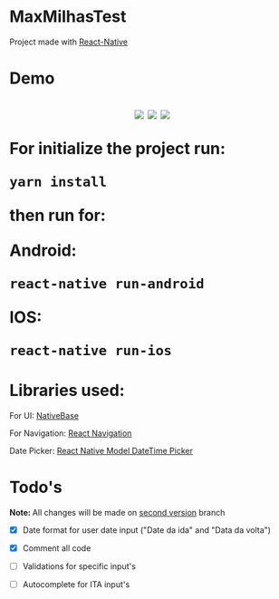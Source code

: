# MaxMilhasTest

Project made with <a href="https://facebook.github.io/react-native/">React-Native</a>

<h1>Demo</1>
<p align="center">
<img src="https://uploaddeimagens.com.br/images/001/234/797/full/Simulator_Screen_Shot_-_iPhone_6_-_2018-01-02_at_13.26.05.png?1514907236" />
<img src="https://uploaddeimagens.com.br/images/001/234/798/full/Simulator_Screen_Shot_-_iPhone_6_-_2018-01-02_at_13.26.29.png?1514907331" />
<img src="https://uploaddeimagens.com.br/images/001/234/800/full/Simulator_Screen_Shot_-_iPhone_6_-_2018-01-02_at_13.26.39.png?1514907364" />
</p>

For initialize the project run:
```
yarn install
```

then run for:

<strong>Android:</strong> 
```
react-native run-android
```

<strong>IOS:</strong> 
```
react-native run-ios
```

<h1>Libraries used:</h1>

For UI:  <a href="https://nativebase.io/">NativeBase</a>

For Navigation: <a href="https://reactnavigation.org/">React Navigation</a>

Date Picker: <a href="https://github.com/mmazzarolo/react-native-modal-datetime-picker">React Native Model DateTime Picker</a>

<h1>Todo's</h1>
<strong>Note: </strong>All changes will be made on <a href="https://github.com/gabrielrangel95/MaxMilhasTest/tree/second_version">second version</a> branch

- [X] Date format for user date input ("Date da ida" and "Data da volta")
- [X] Comment all code 
- [ ] Validations for specific input's
- [ ] Autocomplete for ITA input's



